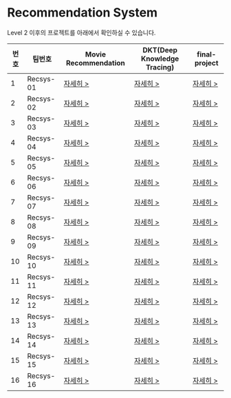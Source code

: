 # Recommendation System

Level 2 이후의 프로젝트를 아래에서 확인하실 수 있습니다.

번호|팀번호|Movie Recommendation|DKT(Deep Knowledge Tracing)|final-project
----|----|----|----|----
1|Recsys-01|[자세히 >](https://github.com/boostcampaitech3/level2-movie-recommendation-level2-recsys-01)|[자세히 >](https://github.com/boostcampaitech3/level2-dkt-level2-recsys-01)|[자세히 >](https://github.com/boostcampaitech3/final-project-level3-recsys-01)
2|Recsys-02|[자세히 >](https://github.com/boostcampaitech3/level2-movie-recommendation-level2-recsys-02)|[자세히 >](https://github.com/boostcampaitech3/level2-dkt-level2-recsys-02)|[자세히 >](https://github.com/boostcampaitech3/final-project-level3-recsys-02)
3|Recsys-03|[자세히 >](https://github.com/boostcampaitech3/level2-movie-recommendation-level2-recsys-03)|[자세히 >](https://github.com/boostcampaitech3/level2-dkt-level2-recsys-03)|[자세히 >](https://github.com/boostcampaitech3/final-project-level3-recsys-03)
4|Recsys-04|[자세히 >](https://github.com/boostcampaitech3/level2-movie-recommendation-level2-recsys-04)|[자세히 >](https://github.com/boostcampaitech3/level2-dkt-level2-recsys-04)|[자세히 >](https://github.com/boostcampaitech3/final-project-level3-recsys-04)
5|Recsys-05|[자세히 >](https://github.com/boostcampaitech3/level2-movie-recommendation-level2-recsys-05)|[자세히 >](https://github.com/boostcampaitech3/level2-dkt-level2-recsys-05)|[자세히 >](https://github.com/boostcampaitech3/final-project-level3-recsys-05)
6|Recsys-06|[자세히 >](https://github.com/boostcampaitech3/level2-movie-recommendation-level2-recsys-06)|[자세히 >](https://github.com/boostcampaitech3/level2-dkt-level2-recsys-06)|[자세히 >](https://github.com/boostcampaitech3/final-project-level3-recsys-06)
7|Recsys-07|[자세히 >](https://github.com/boostcampaitech3/level2-movie-recommendation-level2-recsys-07)|[자세히 >](https://github.com/boostcampaitech3/level2-dkt-level2-recsys-07)|[자세히 >](https://github.com/boostcampaitech3/final-project-level3-recsys-07)
8|Recsys-08|[자세히 >](https://github.com/boostcampaitech3/level2-movie-recommendation-level2-recsys-08)|[자세히 >](https://github.com/boostcampaitech3/level2-dkt-level2-recsys-08)|[자세히 >](https://github.com/boostcampaitech3/final-project-level3-recsys-08)
9|Recsys-09|[자세히 >](https://github.com/boostcampaitech3/level2-movie-recommendation-level2-recsys-09)|[자세히 >](https://github.com/boostcampaitech3/level2-dkt-level2-recsys-09)|[자세히 >](https://github.com/boostcampaitech3/final-project-level3-recsys-09)
10|Recsys-10|[자세히 >](https://github.com/boostcampaitech3/level2-movie-recommendation-level2-recsys-10)|[자세히 >](https://github.com/boostcampaitech3/level2-dkt-level2-recsys-10)|[자세히 >](https://github.com/boostcampaitech3/final-project-level3-recsys-10)
11|Recsys-11|[자세히 >](https://github.com/boostcampaitech3/level2-movie-recommendation-level2-recsys-11)|[자세히 >](https://github.com/boostcampaitech3/level2-dkt-level2-recsys-11)|[자세히 >](https://github.com/boostcampaitech3/level3-product-serving-level3-recsys-11)
12|Recsys-12|[자세히 >](https://github.com/boostcampaitech3/level2-movie-recommendation-level2-recsys-12)|[자세히 >](https://github.com/boostcampaitech3/level2-dkt-level2-recsys-12)|[자세히 >](https://github.com/boostcampaitech3/final-project-level3-recsys-12)
13|Recsys-13|[자세히 >](https://github.com/boostcampaitech3/level2-movie-recommendation-level2-recsys-13)|[자세히 >](https://github.com/boostcampaitech3/level2-dkt-level2-recsys-13)|[자세히 >](https://github.com/boostcampaitech3/final-project-level3-recsys-13)
14|Recsys-14|[자세히 >](https://github.com/boostcampaitech3/level2-movie-recommendation-level2-recsys-14)|[자세히 >](https://github.com/boostcampaitech3/level2-dkt-level2-recsys-14)|[자세히 >](https://github.com/boostcampaitech3/final-project-level3-recsys-14)
15|Recsys-15|[자세히 >](https://github.com/boostcampaitech3/level2-movie-recommendation-level2-recsys-15)|[자세히 >](https://github.com/boostcampaitech3/level2-dkt-level2-recsys-15)|[자세히 >](https://github.com/boostcampaitech3/level3-product-serving-level3-recsys-15)
16|Recsys-16|[자세히 >](https://github.com/boostcampaitech3/level2-movie-recommendation-level2-recsys-16)|[자세히 >](https://github.com/boostcampaitech3/level2-dkt-level2-recsys-16)|[자세히 >](https://github.com/boostcampaitech3/final-project-level3-recsys-16)
